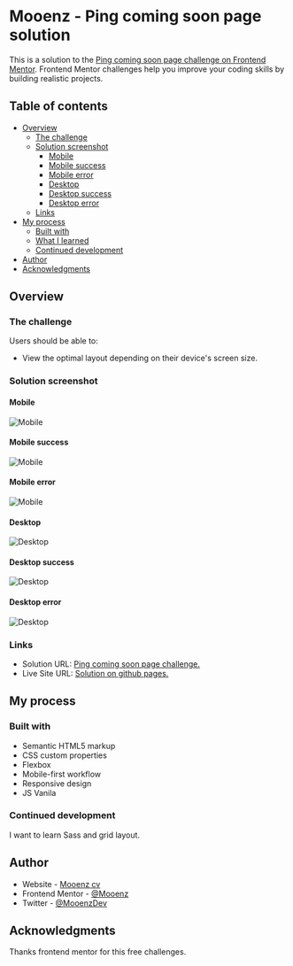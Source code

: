 # Mooenz - Ping coming soon page solution

This is a solution to the [Ping coming soon page challenge on Frontend Mentor](https://www.frontendmentor.io/challenges/ping-single-column-coming-soon-page-5cadd051fec04111f7b848da). Frontend Mentor challenges help you improve your coding skills by building realistic projects. 

## Table of contents

- [Overview](#overview)
  - [The challenge](#the-challenge)
  - [Solution screenshot](#Solution-screenshot)  
    - [Mobile](#Mobile)
    - [Mobile success](#Mobile-success)
    - [Mobile error](#Mobile-error)
    - [Desktop](#Desktop)
    - [Desktop success](#Desktop-success)
    - [Desktop error](#Desktop-error)
  - [Links](#links)
- [My process](#my-process)
  - [Built with](#built-with)
  - [What I learned](#what-i-learned)
  - [Continued development](#continued-development)
- [Author](#author)
- [Acknowledgments](#acknowledgments)

## Overview

### The challenge

Users should be able to:

- View the optimal layout depending on their device's screen size.

### Solution screenshot

#### Mobile
![Mobile](./solution-capture/mooenz-mobile-solution.png)

#### Mobile success
![Mobile](./solution-capture/mooenz-mobile-success-solution.png)

#### Mobile error
![Mobile](./solution-capture/mooenz-mobile-error-solution.png)

#### Desktop
![Desktop](./solution-capture/mooenz-desktop-solution.png)

#### Desktop success
![Desktop](./solution-capture/mooenz-desktop-success-solution.png)

#### Desktop error
![Desktop](./solution-capture/mooenz-desktop-error-solution.png)


### Links

- Solution URL: [Ping coming soon page challenge.](https://www.frontendmentor.io/solutions/html-css-flexbox-mobile-first-responsive-design-vanila-js-S-wNd2haz)
- Live Site URL: [Solution on github pages.](https://mooenz.github.io/frontend-mentor-portafolio//ping-coming-soon-page-master/)

## My process

### Built with

- Semantic HTML5 markup
- CSS custom properties
- Flexbox
- Mobile-first workflow
- Responsive design
- JS Vanila

### Continued development

I want to learn Sass and grid layout.

## Author

- Website - [Mooenz cv](https://mooenz.github.io/curriculum-vitae/)
- Frontend Mentor - [@Mooenz](https://www.frontendmentor.io/profile/Mooenz)
- Twitter - [@MooenzDev](https://www.twitter.com/MooenzDev)

## Acknowledgments

Thanks frontend mentor for this free challenges.